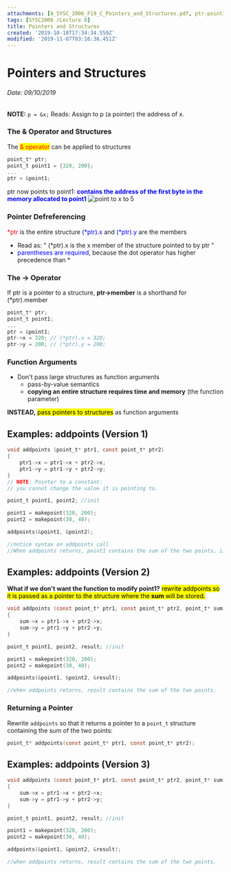 ```yaml
---
attachments: [8_SYSC_2006_F19_C_Pointers_and_Structures.pdf, ptr-point1.png]
tags: [SYSC2006 /Lecture 8]
title: Pointers and Structures
created: '2019-10-18T17:34:34.559Z'
modified: '2019-11-07T03:16:36.451Z'
---
```


# Pointers and Structures

###### Date: 09/10/2019
[](@attachment/8_SYSC_2006_F19_C_Pointers_and_Structures.pdf)

**NOTE:**
`p = &x;` Reads: Assign to p (a pointer) the address of x.

### The & Operator and Structures
The <mark><span style="color:red">& operator</mark> </span>can be applied to structures
  ```C
  point_t* ptr;
  point_t point1 = {320, 200};
  ...
  ptr = &point1;
  ```
ptr now points to point1:
<span style="color:blue">**contains the address of the first byte in the memory allocated to point1**</span>
 ![point to x to 5](@attachment/ptr-point1.png)

### Pointer Defreferencing

<span style="color:red">*ptr</span> is the entire structure
<span style="color:blue">(*ptr).x</span> and <span style="color:blue">(*ptr).y</span> are the members
* Read as: " (*ptr).x is the x member of the structure pointed to by ptr "
* <span style="color:blue">parentheses are required</span>, because the dot operator has higher precedence than *

### The -> Operator
If ptr is a pointer to a structure, **ptr->member** is a shorthand for (*ptr).member

```C
point_t* ptr;
point_t point1;
...
ptr = &point1;
ptr->x = 320; // (*ptr).x = 320;
ptr->y = 200; // (*ptr).y = 200;
```
### Function Arguments
* Don't pass large structures as function arguments
  * pass-by-value semantics
  * **copying an entire structure requires time and memory** (the function parameter)

**INSTEAD,** <mark>pass pointers to structures</mark> as function arguments

## Examples: addpoints (Version 1)

```c
void addpoints (point_t* ptr1, const point_t* ptr2)
{
    ptr1->x = ptr1->x + ptr2->x;
    ptr1->y = ptr1->y + ptr2->y;
}
// NOTE: Pointer to a constant:
// you cannot change the value it is pointing to.

point_t point1, point2; //init

point1 = makepoint(320, 200);
point2 = makepoint(30, 40);

addpoints(&point1, &point2);

//notice syntax on addpoints call 
//When addpoints returns, point1 contains the sum of the two points, i.e., point1 gets changed.
```

## Examples: addpoints (Version 2)

**What if we don't want the function to modify point1?**
<mark>rewrite addpoints so it is passed as a pointer to the structure where the **sum** will be stored.</mark>
```c
void addpoints (const point_t* ptr1, const point_t* ptr2, point_t* sum)
{
    sum->x = ptr1->x + ptr2->x;
    sum->y = ptr1->y + ptr2->y;
}

point_t point1, point2, result; //init

point1 = makepoint(320, 200);
point2 = makepoint(30, 40);

addpoints(&point1, &point2, &result);

//when addpoints returns, result contains the sum of the two points.
```

### Returning a Pointer

Rewrite `addpoints` so that it returns a pointer to a `point_t` structure containing the sum of the two points:
```c
point_t* addpoints(const point_t* ptr1, const point_t* ptr2);
```

## Examples: addpoints (Version 3)


```c
void addpoints (const point_t* ptr1, const point_t* ptr2, point_t* sum)
{
    sum->x = ptr1->x + ptr2->x;
    sum->y = ptr1->y + ptr2->y;
}

point_t point1, point2, result; //init

point1 = makepoint(320, 200);
point2 = makepoint(30, 40);

addpoints(&point1, &point2, &result);

//when addpoints returns, result contains the sum of the two points.
```














